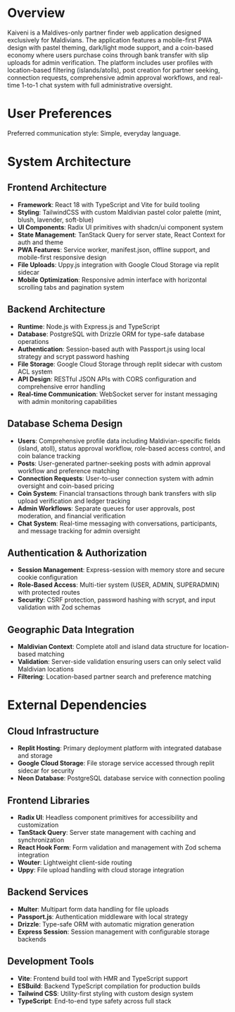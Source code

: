 # Overview

Kaiveni is a Maldives-only partner finder web application designed exclusively for Maldivians. The application features a mobile-first PWA design with pastel theming, dark/light mode support, and a coin-based economy where users purchase coins through bank transfer with slip uploads for admin verification. The platform includes user profiles with location-based filtering (islands/atolls), post creation for partner seeking, connection requests, comprehensive admin approval workflows, and real-time 1-to-1 chat system with full administrative oversight.

# User Preferences

Preferred communication style: Simple, everyday language.

# System Architecture

## Frontend Architecture
- **Framework**: React 18 with TypeScript and Vite for build tooling
- **Styling**: TailwindCSS with custom Maldivian pastel color palette (mint, blush, lavender, soft-blue)
- **UI Components**: Radix UI primitives with shadcn/ui component system
- **State Management**: TanStack Query for server state, React Context for auth and theme
- **PWA Features**: Service worker, manifest.json, offline support, and mobile-first responsive design
- **File Uploads**: Uppy.js integration with Google Cloud Storage via replit sidecar
- **Mobile Optimization**: Responsive admin interface with horizontal scrolling tabs and pagination system

## Backend Architecture
- **Runtime**: Node.js with Express.js and TypeScript
- **Database**: PostgreSQL with Drizzle ORM for type-safe database operations
- **Authentication**: Session-based auth with Passport.js using local strategy and scrypt password hashing
- **File Storage**: Google Cloud Storage through replit sidecar with custom ACL system
- **API Design**: RESTful JSON APIs with CORS configuration and comprehensive error handling
- **Real-time Communication**: WebSocket server for instant messaging with admin monitoring capabilities

## Database Schema Design
- **Users**: Comprehensive profile data including Maldivian-specific fields (island, atoll), status approval workflow, role-based access control, and coin balance tracking
- **Posts**: User-generated partner-seeking posts with admin approval workflow and preference matching
- **Connection Requests**: User-to-user connection system with admin oversight and coin-based pricing
- **Coin System**: Financial transactions through bank transfers with slip upload verification and ledger tracking
- **Admin Workflows**: Separate queues for user approvals, post moderation, and financial verification
- **Chat System**: Real-time messaging with conversations, participants, and message tracking for admin oversight

## Authentication & Authorization
- **Session Management**: Express-session with memory store and secure cookie configuration
- **Role-Based Access**: Multi-tier system (USER, ADMIN, SUPERADMIN) with protected routes
- **Security**: CSRF protection, password hashing with scrypt, and input validation with Zod schemas

## Geographic Data Integration
- **Maldivian Context**: Complete atoll and island data structure for location-based matching
- **Validation**: Server-side validation ensuring users can only select valid Maldivian locations
- **Filtering**: Location-based partner search and preference matching

# External Dependencies

## Cloud Infrastructure
- **Replit Hosting**: Primary deployment platform with integrated database and storage
- **Google Cloud Storage**: File storage service accessed through replit sidecar for security
- **Neon Database**: PostgreSQL database service with connection pooling

## Frontend Libraries
- **Radix UI**: Headless component primitives for accessibility and customization
- **TanStack Query**: Server state management with caching and synchronization
- **React Hook Form**: Form validation and management with Zod schema integration
- **Wouter**: Lightweight client-side routing
- **Uppy**: File upload handling with cloud storage integration

## Backend Services
- **Multer**: Multipart form data handling for file uploads
- **Passport.js**: Authentication middleware with local strategy
- **Drizzle**: Type-safe ORM with automatic migration generation
- **Express Session**: Session management with configurable storage backends

## Development Tools
- **Vite**: Frontend build tool with HMR and TypeScript support
- **ESBuild**: Backend TypeScript compilation for production builds
- **Tailwind CSS**: Utility-first styling with custom design system
- **TypeScript**: End-to-end type safety across full stack